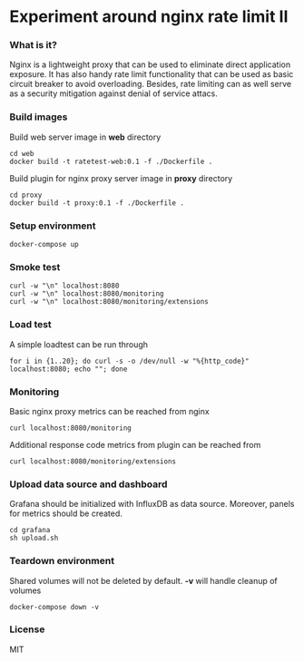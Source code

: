 # Experiment around nginx rate limit II

### What is it?
Nginx is a lightweight proxy that can be used to eliminate direct application exposure.
It has also handy rate limit functionality that can be used as basic circuit breaker to avoid
overloading. Besides, rate limiting can as well serve as a security mitigation against denial of service attacs.


### Build images
Build web server image in **web** directory 
```
cd web
docker build -t ratetest-web:0.1 -f ./Dockerfile .
```

Build plugin for nginx proxy server image in **proxy** directory
```
cd proxy
docker build -t proxy:0.1 -f ./Dockerfile .
```


### Setup environment
```
docker-compose up
```


### Smoke test
```
curl -w "\n" localhost:8080
curl -w "\n" localhost:8080/monitoring
curl -w "\n" localhost:8080/monitoring/extensions

```


### Load test
A simple loadtest can be run through
```
for i in {1..20}; do curl -s -o /dev/null -w "%{http_code}" localhost:8080; echo ""; done
```


### Monitoring
Basic nginx proxy metrics can be reached from nginx
```
curl localhost:8080/monitoring
```

Additional response code metrics from plugin can be reached from
```
curl localhost:8080/monitoring/extensions
```


### Upload data source and dashboard
Grafana should be initialized with InfluxDB as data source. 
Moreover, panels for metrics should be created.
```
cd grafana
sh upload.sh
```



### Teardown environment
Shared volumes will not be deleted by default. **-v** will handle cleanup of volumes
```
docker-compose down -v
```


### License
MIT
